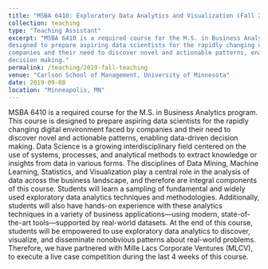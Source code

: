 ```yaml
---
title: "MSBA 6410: Exploratory Data Analytics and Visualization (Fall 2019)"
collection: teaching
type: "Teaching Assistant"
excerpt: "MSBA 6410 is a required course for the M.S. in Business Analytics program. This course is
designed to prepare aspiring data scientists for the rapidly changing digital environment faced by
companies and their need to discover novel and actionable patterns, enabling data-driven
decision making."
permalink: /teaching/2019-fall-teaching
venue: "Carlson School of Management, University of Minnesota"
date: 2019-09-08
location: "Minneapolis, MN"
---
```


MSBA 6410 is a required course for the M.S. in Business Analytics program. This course is
designed to prepare aspiring data scientists for the rapidly changing digital environment faced by
companies and their need to discover novel and actionable patterns, enabling data-driven
decision making. Data Science is a growing interdisciplinary field centered on the use of systems,
processes, and analytical methods to extract knowledge or insights from data in various forms.
The disciplines of Data Mining, Machine Learning, Statistics, and Visualization play a central role
in the analysis of data across the business landscape, and therefore are integral components of
this course. Students will learn a sampling of fundamental and widely used exploratory data
analytics techniques and methodologies. Additionally, students will also have hands-on
experience with these analytics techniques in a variety of business applications—using modern,
state-of-the-art tools—supported by real-world datasets. At the end of this course, students will
be empowered to use exploratory data analytics to discover, visualize, and disseminate nonobvious
patterns about real-world problems. Therefore, we have partnered with Mille Lacs
Corporate Ventures (MLCV), to execute a live case competition during the last 4 weeks of this
course.